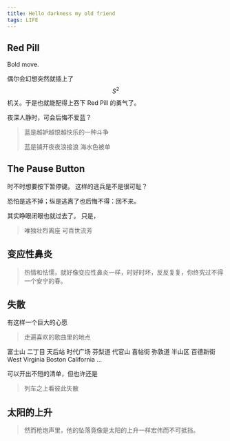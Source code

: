 ```yaml
---
title: Hello darkness my old friend
tags: LIFE
---
```


## Red Pill

Bold move.

偶尔会幻想突然就插上了 $$S^2$$ 机关。于是也就能配得上吞下 Red Pill 的勇气了。

夜深人静时，可会后悔不爱蓝？

> 蓝是越妒越恨越快乐的一种斗争
> 
> 蓝是铺开夜夜浪接浪 海水色被单

## The Pause Button

时不时想要按下暂停键。 这样的逃兵是不是很可耻？

恐怕是逃不掉；纵是逃离了也后悔不得：回不来。

其实睁眼闭眼也就过去了。 只是，

> 唯独壮烈离座 可百世流芳

## 变应性鼻炎

>热情和怯懦，就好像变应性鼻炎一样，时好时坏，反反复复，你终究过不得一个安宁的春。

## 失散

有这样一个巨大的心愿

> 走遍喜欢的歌曲里的地点

富士山 二丁目 天后站 时代广场 芬梨道 代官山 喜帖街 弥敦道 半山区 百德新街 West Virginia Boston California …

可以开出不短的清单，但也许还是

> 列车之上看彼此失散

## 太阳的上升

>然而枪炮声里，他的坠落竟像是太阳的上升一样宏伟而不可抵挡。